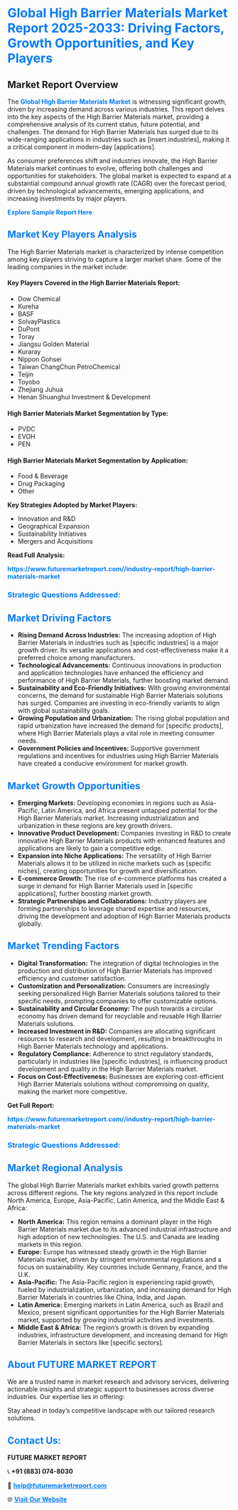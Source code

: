 <h1 style="color: #007BFF;">Global High Barrier Materials Market Report 2025-2033: Driving Factors, Growth Opportunities, and Key Players</h1>

<section id="overview">
<h2>Market Report Overview</h2>
<p>The <a href="https://www.futuremarketreport.com//industry-report/high-barrier-materials-market" style="color: #007BFF; text-decoration: none;"><strong>Global High Barrier Materials Market</strong></a> is witnessing significant growth, driven by increasing demand across various industries. This report delves into the key aspects of the High Barrier Materials market, providing a comprehensive analysis of its current status, future potential, and challenges. The demand for High Barrier Materials has surged due to its wide-ranging applications in industries such as [insert industries], making it a critical component in modern-day [applications].</p>
<p>As consumer preferences shift and industries innovate, the High Barrier Materials market continues to evolve, offering both challenges and opportunities for stakeholders. The global market is expected to expand at a substantial compound annual growth rate (CAGR) over the forecast period, driven by technological advancements, emerging applications, and increasing investments by major players.</p>
</section>

<section id="overview">
<p><a href="https://www.futuremarketreport.com//request-sample/reportId=82985" style="color: #007BFF; text-decoration: none;"><strong>Explore Sample Report Here</strong></a></p>
</section>

<section id="key-players">
<h2 style="color: #007BFF;">Market Key Players Analysis</h2>
<p>The High Barrier Materials market is characterized by intense competition among key players striving to capture a larger market share. Some of the leading companies in the market include:</p>
<h4>Key Players Covered in the High Barrier Materials Report:</h4>
<ul><li>Dow Chemical</li><li>Kureha</li><li>BASF</li><li>SolvayPlastics</li><li>DuPont</li><li>Toray</li><li>Jiangsu Golden Material</li><li>Kuraray</li><li>Nippon Gohsei</li><li>Taiwan ChangChun PetroChemical</li><li>Teijin</li><li>Toyobo</li><li>Zhejiang Juhua</li><li>Henan Shuanghui Investment &amp; Development</li></ul>
<h4>High Barrier Materials Market Segmentation by Type:</h4>
<ul><li>PVDC</li><li>EVOH</li><li>PEN</li></ul>

<h4>High Barrier Materials Market Segmentation by Application:</h4>
<ul><li>Food &amp; Beverage</li><li>Drug Packaging</li><li>Other</li></ul>
<p><strong>Key Strategies Adopted by Market Players:</strong></p>
<ul>
<li>Innovation and R&D</li>
<li>Geographical Expansion</li>
<li>Sustainability Initiatives</li>
<li>Mergers and Acquisitions</li>
</ul>
</section>

<section>
<p><strong>Read Full Analysis: </strong></p><a href="https://www.futuremarketreport.com//industry-report/high-barrier-materials-market" style="color: #007BFF; text-decoration: none;"><strong>https://www.futuremarketreport.com//industry-report/high-barrier-materials-market</strong></a>
<h3 style="color: #007BFF;">Strategic Questions Addressed:</h3>
</section>

<section id="driving-factors">
<h2 style="color: #007BFF;">Market Driving Factors</h2>
<ul>
<li><strong>Rising Demand Across Industries:</strong> The increasing adoption of High Barrier Materials in industries such as [specific industries] is a major growth driver. Its versatile applications and cost-effectiveness make it a preferred choice among manufacturers.</li>
<li><strong>Technological Advancements:</strong> Continuous innovations in production and application technologies have enhanced the efficiency and performance of High Barrier Materials, further boosting market demand.</li>
<li><strong>Sustainability and Eco-Friendly Initiatives:</strong> With growing environmental concerns, the demand for sustainable High Barrier Materials solutions has surged. Companies are investing in eco-friendly variants to align with global sustainability goals.</li>
<li><strong>Growing Population and Urbanization:</strong> The rising global population and rapid urbanization have increased the demand for [specific products], where High Barrier Materials plays a vital role in meeting consumer needs.</li>
<li><strong>Government Policies and Incentives:</strong> Supportive government regulations and incentives for industries using High Barrier Materials have created a conducive environment for market growth.</li>
</ul>
</section>

<section id="growth-opportunities">
<h2 style="color: #007BFF;">Market Growth Opportunities</h2>
<ul>
<li><strong>Emerging Markets:</strong> Developing economies in regions such as Asia-Pacific, Latin America, and Africa present untapped potential for the High Barrier Materials market. Increasing industrialization and urbanization in these regions are key growth drivers.</li>
<li><strong>Innovative Product Development:</strong> Companies investing in R&D to create innovative High Barrier Materials products with enhanced features and applications are likely to gain a competitive edge.</li>
<li><strong>Expansion into Niche Applications:</strong> The versatility of High Barrier Materials allows it to be utilized in niche markets such as [specific niches], creating opportunities for growth and diversification.</li>
<li><strong>E-commerce Growth:</strong> The rise of e-commerce platforms has created a surge in demand for High Barrier Materials used in [specific applications], further boosting market growth.</li>
<li><strong>Strategic Partnerships and Collaborations:</strong> Industry players are forming partnerships to leverage shared expertise and resources, driving the development and adoption of High Barrier Materials products globally.</li>
</ul>
</section>

<section id="trending-factors">
<h2 style="color: #007BFF;">Market Trending Factors</h2>
<ul>
<li><strong>Digital Transformation:</strong> The integration of digital technologies in the production and distribution of High Barrier Materials has improved efficiency and customer satisfaction.</li>
<li><strong>Customization and Personalization:</strong> Consumers are increasingly seeking personalized High Barrier Materials solutions tailored to their specific needs, prompting companies to offer customizable options.</li>
<li><strong>Sustainability and Circular Economy:</strong> The push towards a circular economy has driven demand for recyclable and reusable High Barrier Materials solutions.</li>
<li><strong>Increased Investment in R&D:</strong> Companies are allocating significant resources to research and development, resulting in breakthroughs in High Barrier Materials technology and applications.</li>
<li><strong>Regulatory Compliance:</strong> Adherence to strict regulatory standards, particularly in industries like [specific industries], is influencing product development and quality in the High Barrier Materials market.</li>
<li><strong>Focus on Cost-Effectiveness:</strong> Businesses are exploring cost-efficient High Barrier Materials solutions without compromising on quality, making the market more competitive.</li>
</ul>
</section>

<section>
<p><strong>Get Full Report: </strong></p><a href="https://www.futuremarketreport.com//industry-report/high-barrier-materials-market" style="color: #007BFF; text-decoration: none;"><strong>https://www.futuremarketreport.com//industry-report/high-barrier-materials-market</strong></a>
<h3 style="color: #007BFF;">Strategic Questions Addressed:</h3>
</section>


<section id="regional-analysis">
<h2 style="color: #007BFF;">Market Regional Analysis</h2>
<p>The global High Barrier Materials market exhibits varied growth patterns across different regions. The key regions analyzed in this report include North America, Europe, Asia-Pacific, Latin America, and the Middle East & Africa:</p>
<ul>
<li><strong>North America:</strong> This region remains a dominant player in the High Barrier Materials market due to its advanced industrial infrastructure and high adoption of new technologies. The U.S. and Canada are leading markets in this region.</li>
<li><strong>Europe:</strong> Europe has witnessed steady growth in the High Barrier Materials market, driven by stringent environmental regulations and a focus on sustainability. Key countries include Germany, France, and the U.K.</li>
<li><strong>Asia-Pacific:</strong> The Asia-Pacific region is experiencing rapid growth, fueled by industrialization, urbanization, and increasing demand for High Barrier Materials in countries like China, India, and Japan.</li>
<li><strong>Latin America:</strong> Emerging markets in Latin America, such as Brazil and Mexico, present significant opportunities for the High Barrier Materials market, supported by growing industrial activities and investments.</li>
<li><strong>Middle East & Africa:</strong> The region’s growth is driven by expanding industries, infrastructure development, and increasing demand for High Barrier Materials in sectors like [specific sectors].</li>
</ul>
</section>

<footer>
<h2 style="color: #007BFF;">About FUTURE MARKET REPORT</h2>
<p>We are a trusted name in market research and advisory services, delivering actionable insights and strategic support to businesses across diverse industries. Our expertise lies in offering:</p>

<p>Stay ahead in today’s competitive landscape with our tailored research solutions.</p>

<h2 style="color: #007BFF;">Contact Us:</h2>
<p><strong>FUTURE MARKET REPORT</strong></p>
<p>📞 <strong>+91 (883) 074-8030</strong></p>
<p>📧 <strong><a href="mailto:help@futuremarketreport.com" style="color: #007BFF;">help@futuremarketreport.com</a></strong></p>
<p>🌐 <strong><a href="https://www.futuremarketreport.com/" style="color: #007BFF;">Visit Our Website</a></strong></p>
</footer>